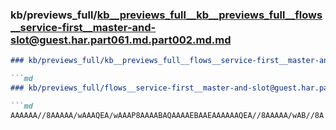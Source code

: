 ### kb/previews_full/kb__previews_full__kb__previews_full__flows__service-first__master-and-slot@guest.har.part061.md.part002.md.md

```md
### kb/previews_full/kb__previews_full__flows__service-first__master-and-slot@guest.har.part061.md.part002.md

```md
### kb/previews_full/flows__service-first__master-and-slot@guest.har.part061.md (part 002)

```md
AAAAAA//8AAAAA/wAAAQEA/wAAAP8AAAABAQAAAAEBAAEAAAAAAQEA//8AAAAA/wAB//8A
```

```

```

```
